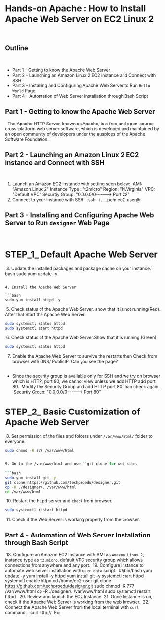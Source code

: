# Hands-on Apache : How to Install Apache Web Server on EC2 Linux 2
​
## Outline
​
- Part 1 - Getting to know the Apache Web Server
​
- Part 2 - Launching an Amazon Linux 2 EC2 instance and Connect with SSH
​
- Part 3 - Installing and Configuring Apache Web Server to Run `Hello World` Page
​
- Part 4 - Automation of Web Server Installation through Bash Script
​
## Part 1 - Getting to know the Apache Web Server
​
​
The Apache HTTP Server, known as Apache, is a free and open-source cross-platform web server software, which is developed and maintained by an open community of developers under the auspices of the Apache Software Foundation.
​
## Part 2 - Launching an Amazon Linux 2 EC2 instance and Connect with SSH
​
1. Launch an Amazon EC2 instance with setting seen below: 
​
AMI: "Amazon Linux 2"
Instance Type : "t2micro"
Region: "N.Virginia"
VPC: "Default VPC"
Securtiy Group: "0.0.0.0/0-----> Port 22"
​
2. Connect to your instance with SSH.
​
​
ssh -i .....pem ec2-user@
​
​
## Part 3 - Installing and Configuring Apache Web Server to Run `designer` Web Page
​
# STEP_1_ Default Apache Web Server
​
3. Update the installed packages and package cache on your instance.
​
`` bash
sudo yum update -y
```
​
4. Install the Apache Web Server
​
```bash
sudo yum install httpd -y
```
​
5. Check status of the Apache Web Server. show that it is not running(Red). After that Start the Apache Web Server.
​
```bash
sudo systemctl status httpd
sudo systemctl start httpd
```
​
6. Check status of the Apache Web Server.Show that it is running (Green)
​
```bash
sudo systemctl status httpd
```
7. Enable the Apache Web Server to survive the restarts then Check from browser with DNS/ PublicIP. Can you see the page?  
​
- Since the security group is available only for SSH and we try on browser which is HTTP, port 80, we cannot view unless we add HTTP add port 80.
​
Modify the Security Group and add HTTP port 80 than check again.
​
​
Securtiy Group: "0.0.0.0/0-----> Port 80"
​
# STEP_2_ Basic Customization of  Apache Web Server
​
8. Set permission of the files and folders under `/var/www/html/` folder to everyone.
​
```bash
sudo chmod -R 777 /var/www/html
​
​
9. Go to the /var/www/html and use ``git clone`for web site.
​
```bash
sudo yum install git -y
git clone https://github.com/techproedu/designer.git
cp -R ./designer/. /var/www/html
cd /var/www/html
```
​
10. Restart the httpd server and `check` from browser.
​
```bash
sudo systemctl restart httpd
```
​
11. Check if the Web Server is working properly from the browser.
​
## Part 4 - Automation of Web Server Installation through Bash Script
​
18. Configure an Amazon EC2 instance with AMI as `Amazon Linux 2`, instance type as `t2.micro`, default VPC security group which allows connections from anywhere and any port.
​
19. Configure instance to automate web server installation with `user data` script.
​
#!/bin/bash
yum update -y
yum install -y httpd
yum install git -y
systemctl start httpd
systemctl enable httpd
cd /home/ec2-user
git clone https://github.com/techproedu/designer.git
sudo chmod -R 777 /var/www/html
cp -R ./designer/. /var/www/html
sudo systemctl restart httpd
​
​
20. Review and launch the EC2 Instance
​
21. Once Instance is on, check if the Apache Web Server is working from the web browser.
​
22. Connect the Apache Web Server from the local terminal with `curl` command.
​
​
curl http://<IPADRESS>
​
Ex: